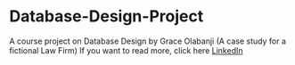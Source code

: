 # Database-Design-Project
A course project on Database Design by Grace Olabanji (A case study for a fictional Law Firm) 
If you want to read more, click here
[LinkedIn]( https://www.linkedin.com/in/grace-olabanji/)
